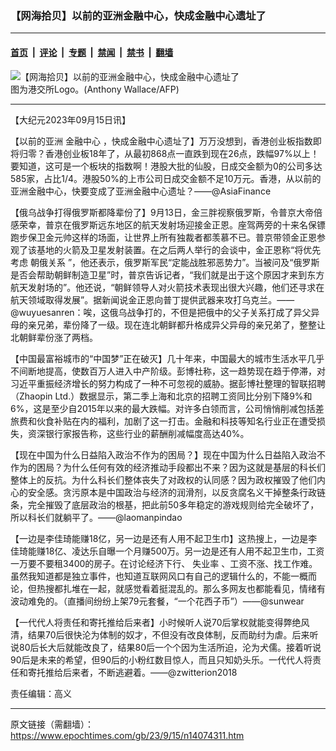### 【网海拾贝】以前的亚洲金融中心，快成金融中心遗址了

---

#### [首页](../../../..?n14074311) &nbsp;|&nbsp; [评论](../../../../../epoch-comment?n14074311) &nbsp;|&nbsp; [专题](../../../../../epoch-special?n14074311) &nbsp;|&nbsp; [禁闻](../../../../../epoch-news?n14074311) &nbsp;|&nbsp; [禁书](../../../../../books?n14074311) &nbsp;|&nbsp; [翻墙](https://github.com/gfw-breaker/nogfw/blob/master/README.md?n14074311)


<div><img alt="【网海拾贝】以前的亚洲金融中心，快成金融中心遗址了" class="attachment-djy_600_400 size-djy_600_400 wp-post-image" src="https://i.epochtimes.com/assets/uploads/2023/09/id14074322-000_IF7GB-.jpeg"/>
<div class="caption">
 图为港交所Logo。(Anthony Wallace/AFP)
</div></div><hr/><div class="post_content" id="artbody" itemprop="articleBody">
 <!-- article content begin -->
 <p>
  【大纪元2023年09月15日讯】
 </p>
 <p>
  【以前的亚洲
  <ok href="https://www.epochtimes.com/gb/tag/%E9%87%91%E8%9E%8D%E4%B8%AD%E5%BF%83.html">
   金融中心
  </ok>
  ，快成金融中心遗址了】万万没想到，香港创业板指数即将归零？香港创业板18年了，从最初868点一直跌到现在26点，跌幅97%以上！要知道，这可是一个板块的指数啊！港股大批的仙股，日成交金额为0的公司多达585家，占比1/4。港股50%的上市公司日成交金额不足10万元。香港，从以前的亚洲金融中心，快要变成了亚洲金融中心遗址？——@AsiaFinance
 </p>
 <p>
  【俄乌战争打得俄罗斯都降辈份了】9月13日，金三胖视察俄罗斯，令普京大帝倍感荣幸，普京在俄罗斯远东地区的航天发射场迎接金正恩。座驾两旁的十来名保镖跑步保卫金元帅这样的场面，让世界上所有独裁者都羡慕不已。普京带领金正恩参观了该基地的火箭及卫星发射装置。在之后两人举行的会谈中，金正恩称“将优先考虑
  <ok href="https://www.epochtimes.com/gb/tag/%E6%9C%9D%E4%BF%84%E5%85%B3%E7%B3%BB.html">
   朝俄关系
  </ok>
  ”，他还表示，俄罗斯军民“定能战胜邪恶势力”。当被问及“俄罗斯是否会帮助朝鲜制造卫星”时，普京告诉记者，“我们就是出于这个原因才来到东方航天发射场的”。他还说，“朝鲜领导人对火箭技术表现出很大兴趣，他们还寻求在航天领域取得发展”。据新闻说金正恩向普丁提供武器来攻打乌克兰。——@wuyuesanren：唉，这俄乌战争打的，不但是把俄中的父子关系打成了异父异母的亲兄弟，辈份降了一级。现在连北朝鲜都升格成异父异母的亲兄弟了，整整让北朝鲜辈份涨了两档。
 </p>
 <p>
  【中国最富裕城市的“中国梦”正在破灭】几十年来，中国最大的城市生活水平几乎不间断地提高，使数百万人进入中产阶级。彭博社称，这一趋势现在趋于停滞，对习近平重振经济增长的努力构成了一种不可忽视的威胁。据彭博社整理的智联招聘（Zhaopin Ltd.）数据显示，第二季上海和北京的招聘工资同比分别下降9%和6%，这是至少自2015年以来的最大跌幅。对许多白领而言，公司悄悄削减包括差旅费和伙食补贴在内的福利，加剧了这一打击。金融和科技等知名行业正在遭受损失，资深银行家报告称，这些行业的薪酬削减幅度高达40%。
 </p>
 <p>
  【现在中国为什么日益陷入政治不作为的困局？】现在中国为什么日益陷入政治不作为的困局？为什么任何有效的经济推动手段都出不来？因为这就是基层的科长们整体上的反抗。为什么科长们整体丧失了对政权的认同感？因为政权摧毁了他们内心的安全感。贪污原本是中国政治与经济的润滑剂，以反贪腐名义干掉整条行政链条，完全摧毁了底层政治的根基，把此前50多年稳定的游戏规则给完全破坏了，所以科长们就躺平了。——@laomanpindao
 </p>
 <p>
  【一边是李佳琦能赚18亿，另一边是还有人用不起卫生巾】这热搜上，一边是李佳琦能赚18亿、凌达乐自曝一个月赚500万。另一边是还有人用不起卫生巾，工资一万要不要租3400的房子。在讨论经济下行、
  <ok href="https://www.epochtimes.com/gb/tag/%E5%A4%B1%E4%B8%9A%E7%8E%87.html">
   失业率
  </ok>
  、工资不涨、找工作难。虽然我知道都是独立事件，也知道互联网风口有自己的逻辑什么的，不能一概而论，但热搜都扎堆在一起，就感觉看着挺混乱的。那么多网友也都能看见，情绪有波动难免的。（直播间纷纷上架79元套餐，“一个花西子币”）——@sunwear
 </p>
 <p>
  【一代代人将责任和寄托推给后来者】小时候听人说70后掌权就能变得弊绝风清，结果70后很快沦为体制的奴才，不但没有改良体制，反而助纣为虐。后来听说80后长大后就能改良了，结果80后一个个因为生活所迫，沦为犬儒。接着听说90后是未来的希望，但90后的小粉红数目惊人，而且只知奶头乐。一代代人将责任和寄托推给后来者，不断逃避着。——@zwitterion2018
 </p>
 <p>
  责任编辑：高义
 </p>
 <!-- article content end -->
 <div id="below_article_ad">
 </div>
</div>


---

原文链接（需翻墙）：https://www.epochtimes.com/gb/23/9/15/n14074311.htm